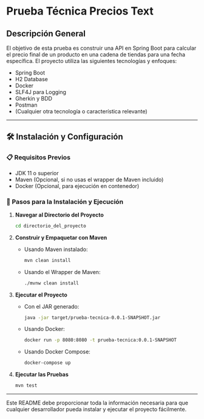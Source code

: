 # Prueba Técnica Precios Text

## Descripción General

El objetivo de esta prueba es construir una API en Spring Boot para calcular el precio final de un producto en una cadena de tiendas para una fecha específica. El proyecto utiliza las siguientes tecnologías y enfoques:

- Spring Boot
- H2 Database
- Docker
- SLF4J para Logging
- Gherkin y BDD
- Postman
- (Cualquier otra tecnología o característica relevante)

---

## 🛠️ Instalación y Configuración

### 📋 Requisitos Previos

- JDK 11 o superior
- Maven (Opcional, si no usas el wrapper de Maven incluido)
- Docker (Opcional, para ejecución en contenedor)

### 🚀 Pasos para la Instalación y Ejecución

1. **Navegar al Directorio del Proyecto**
    ```bash
    cd directorio_del_proyecto
    ```

2. **Construir y Empaquetar con Maven**
    - Usando Maven instalado:
        ```bash
        mvn clean install
        ```
    - Usando el Wrapper de Maven:
        ```bash
        ./mvnw clean install
        ```

3. **Ejecutar el Proyecto**
    - Con el JAR generado:
        ```bash
        java -jar target/prueba-tecnica-0.0.1-SNAPSHOT.jar
        ```
    - Usando Docker:
        ```bash
        docker run -p 8080:8080 -t prueba-tecnica:0.0.1-SNAPSHOT
        ```
    - Usando Docker Compose:
        ```bash
        docker-compose up
        ```

4. **Ejecutar las Pruebas**
    ```bash
    mvn test
    ```

---

Este README debe proporcionar toda la información necesaria para que cualquier desarrollador pueda instalar y ejecutar el proyecto fácilmente.

